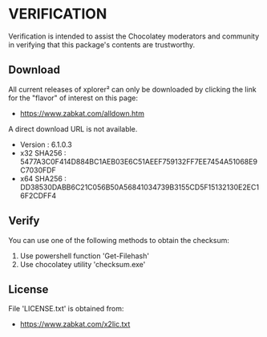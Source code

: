 # VERIFICATION
Verification is intended to assist the Chocolatey moderators and community in verifying that this package's contents are trustworthy.

## Download
All current releases of xplorer² can only be downloaded by clicking the link
for the "flavor" of interest on this page:

- https://www.zabkat.com/alldown.htm

A direct download URL is not available.   

- Version    : 6.1.0.3
- x32 SHA256 : 5477A3C0F414D884BC1AEB03E6C51AEEF759132FF7EE7454A51068E9C7030FDF
- x64 SHA256 : DD38530DABB6C21C056B50A56841034739B3155CD5F15132130E2EC16F2CDFF4

## Verify
You can use one of the following methods to obtain the checksum:
1. Use powershell function 'Get-Filehash'
2. Use chocolatey utility 'checksum.exe'


## License
File 'LICENSE.txt' is obtained from:
- https://www.zabkat.com/x2lic.txt
